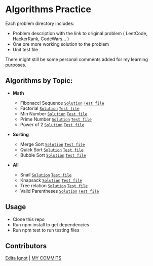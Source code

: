 # Algorithms Practice

Each problem directory includes:
-   Problem description with the link to original problem ( LeetCode, HackerRank, CodeWars... )
-   One ore more working solution to the problem
-   Unit test file

There might still be some personal comments added for my learning purposes. 

## Algorithms by Topic:

- **Math**
    * Fibonacci Sequence
[`Solution`](https://github.com/edignot/algorithm-data-structure-practice/blob/master/src/fibonacci-sequence/fibonacci-sequence.js) 
[`Test file`](https://github.com/edignot/algorithm-data-structure-practice/blob/master/src/fibonacci-sequence/fibonacci-sequence.test.js)
    * Factorial
[`Solution`](https://github.com/edignot/algorithm-data-structure-practice/blob/master/src/factorial/factorial.js) 
[`Test file`](https://github.com/edignot/algorithm-data-structure-practice/blob/master/src/factorial/factorial.test.js)
    * Min Number
[`Solution`](https://github.com/edignot/algorithm-data-structure-practice/blob/master/src/min-number/min-number.js) 
[`Test file`](https://github.com/edignot/algorithm-data-structure-practice/blob/master/src/min-number/min-number.test.js)
    * Prime Number
[`Solution`](https://github.com/edignot/algorithm-data-structure-practice/blob/master/src/pirmal-numbers/primal-numbers.js) 
[`Test file`](https://github.com/edignot/algorithm-data-structure-practice/blob/master/src/pirmal-numbers/primal-number.test.js)
    * Power of 2
[`Solution`](https://github.com/edignot/algorithm-data-structure-practice/blob/master/src/power-of-two/power-of-two.js) 
[`Test file`](https://github.com/edignot/algorithm-data-structure-practice/blob/master/src/power-of-two/power-of-two.test.js)

- **Sorting**
    * Merge Sort 
[`Solution`](https://github.com/edignot/algorithm-data-structure-practice/blob/master/src/sorting/sorting.js) 
[`Test file`](https://github.com/edignot/algorithm-data-structure-practice/blob/master/src/sorting/sorting.test.js)
    * Quick Sort
[`Solution`](https://github.com/edignot/algorithm-data-structure-practice/blob/master/src/sorting/sorting.js) 
[`Test file`](https://github.com/edignot/algorithm-data-structure-practice/blob/master/src/sorting/sorting.test.js)
    * Bubble Sort 
[`Solution`](https://github.com/edignot/algorithm-data-structure-practice/blob/master/src/sorting/sorting.js) 
[`Test file`](https://github.com/edignot/algorithm-data-structure-practice/blob/master/src/sorting/sorting.test.js)

- **All**
    * Snail
[`Solution`](https://github.com/edignot/algorithm-data-structure-practice/blob/master/src/snail/snail.js) 
[`Test file`](https://github.com/edignot/algorithm-data-structure-practice/blob/master/src/snail/snail.test.js)
    * Knapsack 
[`Solution`](https://github.com/edignot/algorithm-data-structure-practice/blob/master/src/kanpsack/knapsack.js) 
[`Test file`](https://github.com/edignot/algorithm-data-structure-practice/blob/master/src/kanpsack/knapsack.test.js)
    * Tree relation
[`Solution`](https://github.com/edignot/algorithm-data-structure-practice/blob/master/src/recursion-tree/recursion-tree.js) 
[`Test file`](https://github.com/edignot/algorithm-data-structure-practice/blob/master/src/recursion-tree/recursion-tree.test.js)
    * Valid Parentheses
[`Solution`](https://github.com/edignot/algorithm-data-structure-practice/blob/master/src/valid-parentheses/valid-parentheses.js) 
[`Test file`](https://github.com/edignot/algorithm-data-structure-practice/blob/master/src/valid-parentheses/valid-parentheses.test.js)

## Usage
-   Clone this repo
-   Run npm install to get dependencies
-   Run npm test to run testing files

## Contributors
[Edita Ignot](https://github.com/edignot) | [MY COMMITS](https://github.com/edignot/algorithms/commits/master?author=edignot&branch=master)

